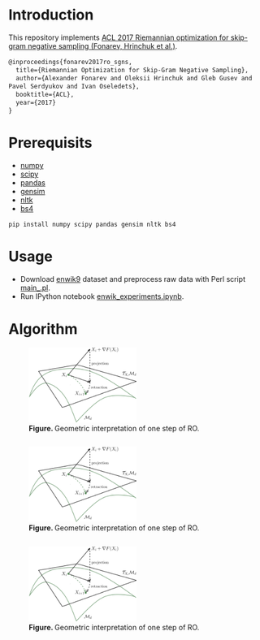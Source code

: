 # Introduction

This repository implements [ACL 2017 Riemannian optimization for skip-gram negative sampling (Fonarev, Hrinchuk et al.)](https://arxiv.org/pdf/1704.08059.pdf).
```
@inproceedings{fonarev2017ro_sgns,
  title={Riemannian Optimization for Skip-Gram Negative Sampling},
  author={Alexander Fonarev and Oleksii Hrinchuk and Gleb Gusev and Pavel Serdyukov and Ivan Oseledets},
  booktitle={ACL},
  year={2017}
}
```

# Prerequisits

- [numpy](http://www.numpy.org)
- [scipy](https://www.scipy.org)
- [pandas](https://pandas.pydata.org)
- [gensim](https://radimrehurek.com/gensim/)
- [nltk](https://www.nltk.org)
- [bs4](https://www.crummy.com/software/BeautifulSoup/bs4/doc/)

```
pip install numpy scipy pandas gensim nltk bs4 
```

# Usage

- Download [enwik9](http://mattmahoney.net/dc/enwik9.zip) dataset and preprocess raw data with Perl script [main_.pl](main_.pl). 
- Run IPython notebook [enwik_experiments.ipynb](enwik_experiments.ipynb).

# Algorithm

<figure>
<img src="/img/ro.png" width="50%">
  <figcaption> <b> Figure. </b> Geometric interpretation of one step of RO. </figcaption>
</figure>

<div class="row">
  <div class="column"><figure>
<img src="/img/ro.png" width="50%">
  <figcaption> <b> Figure. </b> Geometric interpretation of one step of RO. </figcaption>
</figure></div>
  <div class="column"><figure>
<img src="/img/ro.png" width="50%">
  <figcaption> <b> Figure. </b> Geometric interpretation of one step of RO. </figcaption>
</figure></div>
</div>
